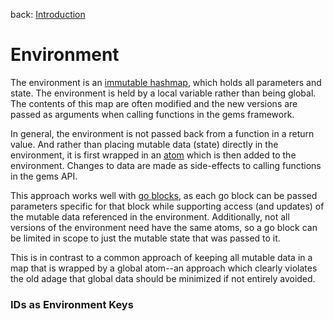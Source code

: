 back: [Introduction](intro)

# Environment

The environment is an [immutable hashmap](https://clojure.org/reference/data_structures#Maps), which holds all parameters and state. The environment is held by a local variable rather than being global. The contents of this map are often modified and the new versions are passed as arguments when calling functions in the gems framework. 

In general, the environment is not passed back from a function in a return value. And rather than placing mutable data (state) directly in the environment, it is first wrapped in an [atom](https://clojure.org/reference/atoms) which is then added to the environment. Changes to data are made as side-effects to calling functions in the gems API.

This approach works well with [go blocks](https://clojuredocs.org/clojure.core.async/go), as each go block can be passed parameters specific for that block while supporting access (and updates) of the mutable data referenced in the environment. Additionally, not all versions of the environment need have the same atoms, so a go block can be limited in scope to just the mutable state that was passed to it.

This is in contrast to a common approach of keeping all mutable data in a map that is wrapped by a global atom--an approach which clearly violates the old adage that global data should be minimized if not entirely avoided.

### IDs as Environment Keys

